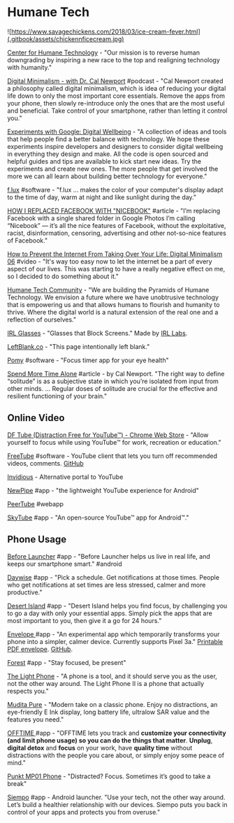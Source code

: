 # Humane Tech

![https://www.savagechickens.com/2018/03/ice-cream-fever.html](.gitbook/assets/chickennficecream.jpg)

[Center for Humane Technology](https://humanetech.com/) - "Our mission is to reverse human downgrading by inspiring a new race to the top and realigning technology with humanity."

[Digital Minimalism - with Dr. Cal Newport](https://www.stitcher.com/podcast/paula-pant-and-j-money/money-103/e/58555559?refid=asa&autoplay=true) \#podcast - "Cal Newport created a philosophy called digital minimalism, which is idea of reducing your digital life down to only the most important core essentials. Remove the apps from your phone, then slowly re-introduce only the ones that are the most useful and beneficial. Take control of your smartphone, rather than letting it control you."

[Experiments with Google: Digital Wellbeing](https://experiments.withgoogle.com/collection/digitalwellbeing) - "A collection of ideas and tools that help people find a better balance with technology. We hope these experiments inspire developers and designers to consider digital wellbeing in everything they design and make. All the code is open sourced and helpful guides and tips are available to kick start new ideas. Try the experiments and create new ones. The more people that get involved the more we can all learn about building better technology for everyone."

[f.lux](https://justgetflux.com/) \#software - "f.lux ... makes the color of your computer's display adapt to the time of day, warm at night and like sunlight during the day."

[HOW I REPLACED FACEBOOK WITH "NICEBOOK"](https://elgan.com/blog/how-i-replaced-facebook-with-google-photos) \#article - "I’m replacing Facebook with a single shared folder in Google Photos I’m calling “Nicebook” — it’s all the nice features of Facebook, without the exploitative, racist, disinformation, censoring, advertising and other not-so-nice features of Facebook."

[How to Prevent the Internet From Taking Over Your Life: Digital Minimalism 06](https://www.youtube.com/watch?v=jEps2fnwL-0&feature=youtu.be) \#video - "It's way too easy now to let the internet be a part of every aspect of our lives. This was starting to have a really negative effect on me, so I decided to do something about it."

[Humane Tech Community](https://humanetech.community/) - "We are building the Pyramids of Humane Technology. We envision a future where we have unobtrusive technology that is empowering us and that allows humans to flourish and humanity to thrive. Where the digital world is a natural extension of the real one and a reflection of ourselves."

[IRL Glasses](https://www.kickstarter.com/projects/ivancash/irl-glasses-glasses-that-block-screens/faqs) - "Glasses that Block Screens." Made by [IRL Labs](https://www.irl-labs.co/).

[LeftBlank.co](http://www.leftblank.co/) - "This page intentionally left blank."

[Pomy](https://vanejung.com/pomy/) \#software - "Focus timer app for your eye health"

[Spend More Time Alone](http://www.calnewport.com/blog/2017/09/24/spend-more-time-alone/) \#article - by Cal Newport. "The right way to define “solitude” is as a subjective state in which you’re isolated from input from other minds. ... Regular doses of solitude are crucial for the effective and resilient functioning of your brain."

## Online Video

[DF Tube \(Distraction Free for YouTube™\) - Chrome Web Store](https://chrome.google.com/webstore/detail/df-tube-distraction-free/mjdepdfccjgcndkmemponafgioodelna) - "Allow yourself to focus while using YouTube™ for work, recreation or education."

[FreeTube](https://freetubeapp.io/) \#software - YouTube client that lets you turn off recommended videos, comments. [GitHub](https://github.com/FreeTubeApp/FreeTube)

[Invidious](https://invidio.us/) - Alternative portal to YouTube

[NewPipe](https://newpipe.schabi.org/) \#app - "the lightweight
 YouTube experience
 for Android"

[PeerTube](https://peertube.cpy.re/) \#webapp

[SkyTube](https://skytube-app.com/) \#app - "An open-source YouTube™ app for Android™."

## Phone Usage

[Before Launcher](https://play.google.com/store/apps/details?id=com.beforesoft.launcher) \#app - "Before Launcher helps us live in real life, and keeps our smartphone smart." \#android

[Daywise](https://getdaywise.com/) \#app - "Pick a schedule. Get notifications at those times. People who get notifications at set times are less stressed, calmer and more productive."

[Desert Island](https://play.google.com/store/apps/details?id=com.digitalwellbeingexperiments.desertisland) \#app - "Desert Island helps you find focus, by challenging you to go a day with only your essential apps. Simply pick the apps that are most important to you, then give it a go for 24 hours."

[Envelope ](https://play.google.com/store/apps/details?id=com.specialprojects.experiments.envelopecall)\#app - "An experimental app which temporarily transforms your phone into a simpler, calmer device. Currently supports Pixel 3a." [Printable PDF envelope](https://s3-eu-west-1.amazonaws.com/media.designersfriend.co.uk/sps/media/uploads/misc/downloads/google-unplugged-envelope-instructions.pdf). [GitHub](https://github.com/specialprojects-experiments/envelope).

[Forest](https://www.forestapp.cc/) \#app - "Stay focused, be present"

[The Light Phone](https://www.thelightphone.com/) - "A phone is a tool, and it should serve you as the user, not the other way around. The Light Phone II is a phone that actually respects you."

[Mudita Pure](https://mudita.com/products/pure/) - "Modern take on a classic phone. Enjoy no distractions, an eye-friendly E Ink display, long battery life, ultralow SAR value and the features you need."

[OFFTIME ](https://play.google.com/store/apps/details?id=co.offtime.kit&hl=en_US)\#app - "OFFTIME lets you track and **customize your connectivity \(and limit phone usage\) so you can do the things that matter**. **Unplug**, **digital detox** and **focus** on your work, have **quality time** without distractions with the people you care about, or simply enjoy some peace of mind."

[Punkt MP01 Phone](https://www.punkt.ch/en/products/mp01-mobile-phone/) - "Distracted? Focus. Sometimes it’s good to take a break"

[Siempo](http://www.getsiempo.com/) \#app - Android launcher. "Use your tech, not the other way around. Let’s build a healthier relationship with our devices. Siempo puts you back in control of your apps and protects you from overuse."

